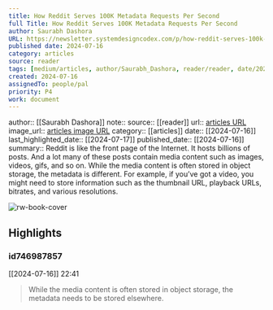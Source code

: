 ```yaml
---
title: How Reddit Serves 100K Metadata Requests Per Second
full Title: How Reddit Serves 100K Metadata Requests Per Second
author: Saurabh Dashora
URL: https://newsletter.systemdesigncodex.com/p/how-reddit-serves-100k-metadata-requests
published date: 2024-07-16
category: articles
source: reader
tags: [medium/articles, author/Saurabh_Dashora, reader/reader, date/2024-07-17, area/reader]
created: 2024-07-16
assignedTo: people/pal
priority: P4
work: document
---
```

author:: [[Saurabh Dashora]]
note:: 
source:: [[reader]]
url:: [articles URL](https://newsletter.systemdesigncodex.com/p/how-reddit-serves-100k-metadata-requests)
image_url:: [articles image URL](https://substackcdn.com/image/fetch/f_auto,q_auto:good,fl_progressive:steep/https%3A%2F%2Fsubstack-post-media.s3.amazonaws.com%2Fpublic%2Fimages%2Fd3d2973c-35eb-4c16-855e-53ecb1d7ec11_2130x1264.png)
category:: [[articles]]
date:: [[2024-07-16]]
last_highlighted_date:: [[2024-07-17]]
published_date:: [[2024-07-16]]
summary:: Reddit is like the front page of the Internet. It hosts billions of posts. And a lot many of these posts contain media content such as images, videos, gifs, and so on. While the media content is often stored in object storage, the metadata is different. For example, if you’ve got a video, you might need to store information such as the thumbnail URL, playback URLs, bitrates, and various resolutions.


![rw-book-cover](https://substackcdn.com/image/fetch/f_auto,q_auto:good,fl_progressive:steep/https%3A%2F%2Fsubstack-post-media.s3.amazonaws.com%2Fpublic%2Fimages%2Fd3d2973c-35eb-4c16-855e-53ecb1d7ec11_2130x1264.png)

## Highlights
### id746987857
[[2024-07-16]] 22:41
> While the media content is often stored in object storage, the metadata needs to be stored elsewhere.


